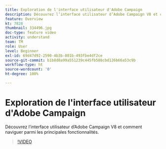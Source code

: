 ```yaml
---
title: Exploration de l'interface utilisateur d'Adobe Campaign
description: Découvrez l’interface utilisateur d’Adobe Campaign V8 et comment naviguer parmi les principales fonctionnalités.
feature: Overview
kt: 7828
thumbnail: 334496.jpg
doc-type: feature video
activity: understand
team: TM
role: User
level: Beginner
exl-id: 69d47d92-2590-4b3b-801b-493fbe4df2ce
source-git-commit: b1b8d8a99a551239c445fb588cbd126b66a53c9b
workflow-type: ht
source-wordcount: '0'
ht-degree: 100%

---
```


# Exploration de l&#39;interface utilisateur d&#39;Adobe Campaign

Découvrez l’interface utilisateur d’Adobe Campaign V8 et comment naviguer parmi les principales fonctionnalités.

>[!VIDEO](https://video.tv.adobe.com/v/334496?quality=12&learn=on)
